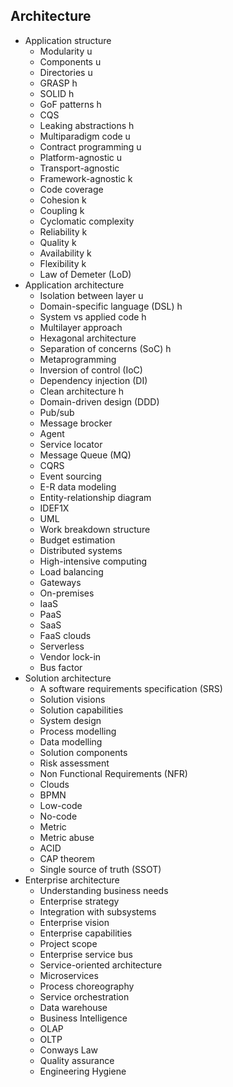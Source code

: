 ## Architecture

- Application structure
  - Modularity u
  - Components u
  - Directories u
  - GRASP h
  - SOLID h
  - GoF patterns h
  - CQS
  - Leaking abstractions h
  - Multiparadigm code u
  - Contract programming u
  - Platform-agnostic u
  - Transport-agnostic
  - Framework-agnostic k
  - Code coverage
  - Cohesion k
  - Coupling k
  - Cyclomatic complexity
  - Reliability k
  - Quality k
  - Availability k
  - Flexibility k
  - Law of Demeter (LoD)
- Application architecture
  - Isolation between layer u
  - Domain-specific language (DSL) h
  - System vs applied code h
  - Multilayer approach
  - Hexagonal architecture
  - Separation of concerns (SoC) h
  - Metaprogramming
  - Inversion of control (IoC)
  - Dependency injection (DI)
  - Clean architecture h
  - Domain-driven design (DDD)
  - Pub/sub
  - Message brocker
  - Agent
  - Service locator
  - Message Queue (MQ)
  - CQRS
  - Event sourcing
  - E-R data modeling
  - Entity-relationship diagram
  - IDEF1X
  - UML
  - Work breakdown structure
  - Budget estimation
  - Distributed systems
  - High-intensive computing
  - Load balancing
  - Gateways
  - On-premises
  - IaaS
  - PaaS
  - SaaS
  - FaaS clouds
  - Serverless
  - Vendor lock-in
  - Bus factor
- Solution architecture
  - A software requirements specification (SRS)
  - Solution visions
  - Solution capabilities
  - System design
  - Process modelling
  - Data modelling
  - Solution components
  - Risk assessment
  - Non Functional Requirements (NFR)
  - Clouds
  - BPMN
  - Low-code
  - No-code
  - Metric
  - Metric abuse
  - ACID
  - CAP theorem
  - Single source of truth (SSOT)
- Enterprise architecture
  - Understanding business needs
  - Enterprise strategy
  - Integration with subsystems
  - Enterprise vision
  - Enterprise capabilities
  - Project scope
  - Enterprise service bus
  - Service-oriented architecture
  - Microservices
  - Process choreography
  - Service orchestration
  - Data warehouse
  - Business Intelligence
  - OLAP
  - OLTP
  - Conways Law
  - Quality assurance
  - Engineering Hygiene
